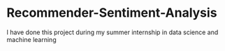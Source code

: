 # Recommender-Sentiment-Analysis
I have done this project during my summer internship in data science and machine learning
